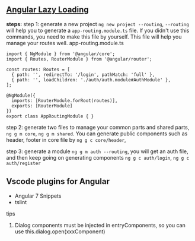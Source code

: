 ## [Angular Lazy Loading](https://angular.io/guide/lazy-loading-ngmodules)
**steps:**
step 1: generate a new project `ng new project --routing`, `--routing` will help you to generate a `app-routing.module.ts` file. If you didn't use this commands, you need to make this file by yourself. This file will help you manage your routes well.
app-routing.module.ts
```
import { NgModule } from '@angular/core';
import { Routes, RouterModule } from '@angular/router';

const routes: Routes = [
  { path: '', redirectTo: '/login', pathMatch: 'full' },
  { path: '', loadChildren: './auth/auth.module#AuthModule' },
];

@NgModule({
  imports: [RouterModule.forRoot(routes)],
  exports: [RouterModule]
})
export class AppRoutingModule { }
```
step 2: generate two files to manage your common parts and shared parts, `ng g m core`, `ng g m shared`. You can generate public components such as header, footer in core file by `ng g c core/header`, 

step 3: generate a module `ng g m auth --routing`, you will get an auth file, and then keep going on generating components `ng g c auth/login`, `ng g c auth/register`

## Vscode plugins for Angular
- Angular 7 Snippets
- tslint

tips
1. Dialog components must be injected in entryComponents, so you can use this.dialog.open(xxxComponent)
